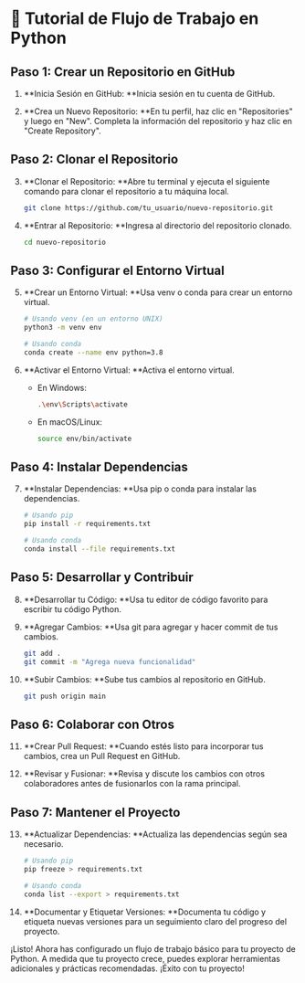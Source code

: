 # 🐍 Tutorial de Flujo de Trabajo en Python

## Paso 1: Crear un Repositorio en GitHub

1. **Inicia Sesión en GitHub: **Inicia sesión en tu cuenta de GitHub.

2. **Crea un Nuevo Repositorio: **En tu perfil, haz clic en "Repositories" y luego en "New". Completa la información del repositorio y haz clic en "Create Repository".

## Paso 2: Clonar el Repositorio

3. **Clonar el Repositorio: **Abre tu terminal y ejecuta el siguiente comando para clonar el repositorio a tu máquina local.
    ```bash
    git clone https://github.com/tu_usuario/nuevo-repositorio.git
    ```

4. **Entrar al Repositorio: **Ingresa al directorio del repositorio clonado.
    ```bash
    cd nuevo-repositorio
    ```

## Paso 3: Configurar el Entorno Virtual

5. **Crear un Entorno Virtual: **Usa venv o conda para crear un entorno virtual.
    ```bash
    # Usando venv (en un entorno UNIX)
    python3 -m venv env

    # Usando conda
    conda create --name env python=3.8
    ```

6. **Activar el Entorno Virtual: **Activa el entorno virtual.
    - En Windows:
        ```bash
        .\env\Scripts\activate
        ```
    - En macOS/Linux:
        ```bash
        source env/bin/activate
        ```

## Paso 4: Instalar Dependencias

7. **Instalar Dependencias: **Usa pip o conda para instalar las dependencias.
    ```bash
    # Usando pip
    pip install -r requirements.txt

    # Usando conda
    conda install --file requirements.txt
    ```

## Paso 5: Desarrollar y Contribuir

8. **Desarrollar tu Código: **Usa tu editor de código favorito para escribir tu código Python.

9. **Agregar Cambios: **Usa git para agregar y hacer commit de tus cambios.
    ```bash
    git add .
    git commit -m "Agrega nueva funcionalidad"
    ```

10. **Subir Cambios: **Sube tus cambios al repositorio en GitHub.
    ```bash
    git push origin main
    ```

## Paso 6: Colaborar con Otros

11. **Crear Pull Request: **Cuando estés listo para incorporar tus cambios, crea un Pull Request en GitHub.

12. **Revisar y Fusionar: **Revisa y discute los cambios con otros colaboradores antes de fusionarlos con la rama principal.

## Paso 7: Mantener el Proyecto

13. **Actualizar Dependencias: **Actualiza las dependencias según sea necesario.
    ```bash
    # Usando pip
    pip freeze > requirements.txt

    # Usando conda
    conda list --export > requirements.txt
    ```

14. **Documentar y Etiquetar Versiones: **Documenta tu código y etiqueta nuevas versiones para un seguimiento claro del progreso del proyecto.

¡Listo! Ahora has configurado un flujo de trabajo básico para tu proyecto de Python. A medida que tu proyecto crece, puedes explorar herramientas adicionales y prácticas recomendadas. ¡Éxito con tu proyecto!
